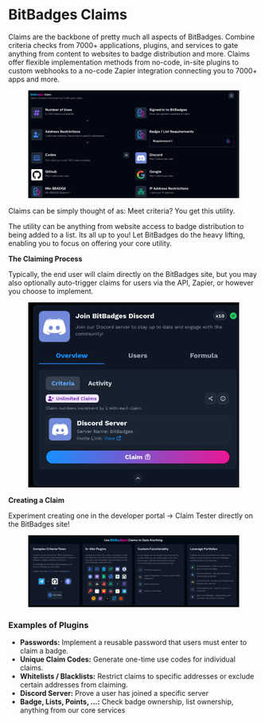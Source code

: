 # BitBadges Claims

Claims are the backbone of pretty much all aspects of BitBadges. Combine criteria checks from 7000+ applications, plugins, and services to gate anything from content to websites to badge distribution and more. Claims offer flexible implementation methods from no-code, in-site plugins to custom webhooks to a no-code Zapier integration connecting you to 7000+ apps and more.&#x20;

<figure><img src="../../.gitbook/assets/image (156).png" alt=""><figcaption></figcaption></figure>

Claims can be simply thought of as: Meet criteria? You get this utility.&#x20;

The utility can be anything from website access to badge distribution to being added to a list. Its all up to you! Let BitBadges do the heavy lifting, enabling you to focus on offering your core utility. &#x20;

**The Claiming Process**

Typically, the end user will claim directly on the BitBadges site, but you may also optionally auto-trigger claims for users via the API, Zapier, or however you choose to implement.&#x20;

<figure><img src="../../.gitbook/assets/image.png" alt=""><figcaption></figcaption></figure>

**Creating a Claim**

Experiment creating one in the developer portal -> Claim Tester directly on the BitBadges site!&#x20;

<figure><img src="../../.gitbook/assets/image (155).png" alt=""><figcaption></figcaption></figure>

### Examples of Plugins

* **Passwords:** Implement a reusable password that users must enter to claim a badge.
* **Unique Claim Codes:** Generate one-time use codes for individual claims.
* **Whitelists / Blacklists:** Restrict claims to specific addresses or exclude certain addresses from claiming.
* **Discord Server:** Prove a user has joined a specific server
* **Badge, Lists, Points, ...:** Check badge ownership, list ownership, anything from our core services

